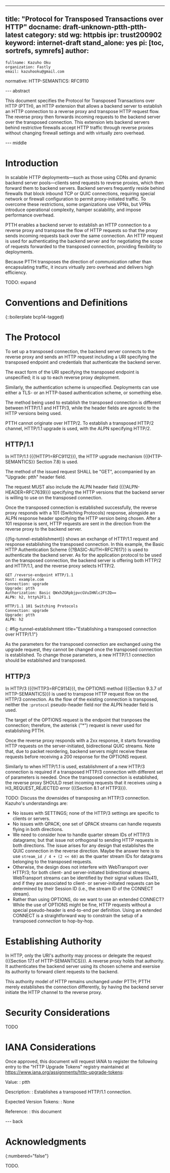 ---
title: "Protocol for Transposed Transactions over HTTP"
docname: draft-unknown-ptth-ptth-latest
category: std
wg: httpbis
ipr: trust200902
keyword: internet-draft
stand_alone: yes
pi: [toc, sortrefs, symrefs]
author:
 -
    fullname: Kazuho Oku
    organization: Fastly
    email: kazuhooku@gmail.com
normative:
  HTTP-SEMANTICS: RFC9110

--- abstract

This document specifies the Protocol for Transposed Transactions over HTTP
(PTTH), an HTTP extension that allows a backend server to establish an HTTP
connection to a reverse proxy and transpose HTTP request flow. The reverse
proxy then forwards incoming requests to the backend server over the transposed
connection. This extension lets backend servers behind restrictive firewalls
accept HTTP traffic through reverse proxies without changing firewall settings
and with virtually zero overhead.


--- middle

# Introduction

In scalable HTTP deployments—such as those using CDNs and dynamic backend server
pools—clients send requests to reverse proxies, which then forward them to
backend servers. Backend servers frequently reside behind firewalls that block
inbound TCP or QUIC connections, requiring special network or firewall
configuration to permit proxy-initiated traffic. To overcome these restrictions,
some organizations use VPNs, but VPNs introduce operational complexity, hamper
scalability, and impose performance overhead.

PTTH enables a backend server to establish an HTTP connection to a reverse proxy
and transpose the flow of HTTP requests so that the proxy sends incoming
requests back over the same connection. An HTTP request is used for
authenticating the backend server and for negotiating the scope of requests
forwarded to the transposed connection, providing flexibility to deployments.

Because PTTH transposes the direction of communication rather than
encapsulating traffic, it incurs virtually zero overhead and delivers high
efficiency.

TODO: expand


# Conventions and Definitions

{::boilerplate bcp14-tagged}


# The Protocol

To set up a transposed connection, the backend server connects to the reverse
proxy and sends an HTTP request including a URI specifying the transposed
endpoint and credentials that authenticate the backend server.

The exact form of the URI specifying the transposed endpoint is unspecified; it
is up to each reverse proxy deployment.

Similarly, the authentication scheme is unspecified. Deployments can use either
a TLS- or an HTTP-based authentication scheme, or something else.

The method being used to establish the transposed connection is different
between HTTP/1.1 and HTTP/3, while the header fields are agnostic to the HTTP
versions being used.

PTTH cannot originate over HTTP/2. To establish a transposed HTTP/2 channel,
HTTP/1.1 upgrade is used, with the ALPN specifying HTTP/2.


## HTTP/1.1

In HTTP/1.1 ({{!HTTP1=RFC9112}}), the HTTP upgrade mechanism
({{HTTP-SEMANTICS}} Section 7.8) is used.

The method of the issued request SHALL be "GET", accompanied by an
"Upgrade: ptth" header field.

The request MUST also include the ALPN header field ({{!ALPN-HEADER=RFC7639}})
specifying the HTTP versions that the backend server is willing to use on the
transposed connection.

Once the transposed connection is established successfully, the reverse proxy
responds with a 101 (Switching Protocols) response, alongside an ALPN response
header specifying the HTTP version being chosen. After a 101 response is sent,
HTTP requests are sent in the direction from the reverse proxy to the backend
server.

{{fig-tunnel-establishment}} shows an exchange of HTTP/1.1 request and response
establishing the transposed connection. In this example, the Basic HTTP
Authentication Scheme {{?BASIC-AUTH=RFC7617}} is used to authenticate the
backend server. As for the application protocol to be used on the transposed
connection, the backend server is offering both HTTP/2 and HTTP/1.1, and the
reverse proxy selects HTTP/2.

~~~
GET /reverse-endpoint HTTP/1.1
Host: example.com
Connection: upgrade
Upgrade: ptth
Authorization: Basic QWxhZGRpbjpvcGVuIHNlc2FtZQ==
ALPN: h2, http%2F1.1

HTTP/1.1 101 Switching Protocols
Connection: upgrade
Upgrade: ptth
ALPN: h2

~~~
{: #fig-tunnel-establishment title="Establishing a transposed connection over HTTP/1.1"}

As the parameters for the transposed connection are exchanged using the upgrade
request, they cannot be changed once the transposed connection is established.
To change those parameters, a new HTTP/1.1 connection should be established and
transposed.


## HTTP/3

In HTTP/3 ({{!HTTP3=RFC9114}}), the OPTIONS method
({{Section 9.3.7 of HTTP-SEMANTICS}}) is used to transpose HTTP request flow on
the HTTP/3 connection. As the flow of the existing connection is transposed,
neither the `:protocol` pseudo-header field nor the ALPN header field is used.

The target of the OPTIONS request is the endpoint that tranposes the connection;
therefore, the asterisk ("*") request is never used for establishing PTTH.

Once the reverse proxy responds with a 2xx response, it starts forwarding HTTP
requests on the server-initiated, bidirectional QUIC streams. Note that, due to
packet reordering, backend servers might receive these requests before receiving
a 200 response for the OPTIONS request.

Similarly to when HTTP/1.1 is used, establishment of a new HTTP/3 connection is
required if a transposed HTTP/3 connection with different set of parameters is
needed. Once the transposed connection is established, the reverse proxy SHOULD
reset incoming requests that it receives using a H3_REQUEST_REJECTED error
({{Section 8.1 of HTTP3}}).

TODO: Discuss the downsides of transposing an HTTP/3 connection. Kazuho's
understandings are:

* No issues with SETTINGS; none of the HTTP/3 settings are specific to clients
  or servers.
* No issues with QPACK; one set of QPACK streams can handle requests flying in
  both directions.
* We need to consider how to handle quarter stream IDs of HTTP/3 datagrams;
  but that issue not orthogonal to sending HTTP requests in both directions.
  The issue arises for any design that establishes the QUIC connection in the
  reverse direction. Maybe the answer here is to use
  `stream_id / 4 + (2 << 60)` as the quarter stream IDs for datagrams
  belonging to the transposed requests.
* Otherwise, the design does not interfere with WebTransport over HTTP/3; for
  both client- and server-initiated bidirectional streams, WebTransport streams
  can be identified by their signal vallues (0x41), and if they are associated
  to client- or server-initiated requests can be determined by their Session ID
  (i.e., the stream ID of the CONNECT stream).
* Rather than using OPTIONS, do we want to use an extended CONNECT? While the
  use of OPTIONS might be fine, HTTP requests without a special pseudo-header
  is end-to-end per definition. Using an extended CONNECT is a straightforward
  way to constrain the setup of a transposed _connection_ to hop-by-hop.


# Establishing Authority

In HTTP, only the URI's authority may process or delegate the request
({{Section 17.1 of HTTP-SEMANTICS}}). A reverse proxy holds that authority.
It authenticates the backend server using its chosen scheme and exersise its
authority to forward client requests to the backend.

This authority model of HTTP remains unchanged under PTTH; PTTH merely
establishes the connection differently, by having the backend server initiate
the HTTP channel to the reverse proxy.


# Security Considerations

TODO


# IANA Considerations

Once approved, this document will request IANA to register the following entry
to the "HTTP Upgrade Tokens" registry maintained at
<https://www.iana.org/assignments/http-upgrade-tokens>:

Value:
: ptth

Description:
: Establishes a transposed HTTP/1.1 connection.

Expected Version Tokens:
: None

Reference:
: this document


--- back

# Acknowledgments
{:numbered="false"}

TODO.
